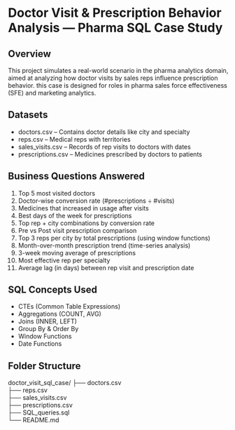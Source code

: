 # Doctor Visit & Prescription Behavior Analysis — Pharma SQL Case Study

## Overview  
This project simulates a real-world scenario in the pharma analytics domain, aimed at analyzing how doctor visits by sales reps influence prescription behavior.  this case is designed for roles in pharma sales force effectiveness (SFE) and marketing analytics.

## Datasets  
- doctors.csv – Contains doctor details like city and specialty  
- reps.csv – Medical reps with territories  
- sales_visits.csv – Records of rep visits to doctors with dates  
- prescriptions.csv – Medicines prescribed by doctors to patients  

## Business Questions Answered  
1. Top 5 most visited doctors  
2. Doctor-wise conversion rate (#prescriptions ÷ #visits)  
3. Medicines that increased in usage after visits  
4. Best days of the week for prescriptions  
5. Top rep + city combinations by conversion rate  
6. Pre vs Post visit prescription comparison  
7. Top 3 reps per city by total prescriptions (using window functions)  
8. Month-over-month prescription trend (time-series analysis)  
9. 3-week moving average of prescriptions  
10. Most effective rep per specialty  
11. Average lag (in days) between rep visit and prescription date  



## SQL Concepts Used  
- CTEs (Common Table Expressions)  
- Aggregations (COUNT, AVG)  
- Joins (INNER, LEFT)  
- Group By & Order By  
- Window Functions  
- Date Functions  

## Folder Structure  
doctor_visit_sql_case/
├── doctors.csv  
├── reps.csv  
├── sales_visits.csv  
├── prescriptions.csv  
├── SQL_queries.sql  
└── README.md  
